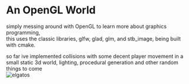 
# An OpenGL World

simply messing around with OpenGL to learn more about graphics programming,\
this uses the classic libraries, glfw, glad, glm, and stb_image, being built with cmake.

so far ive implemented collisions with some decent player movement in a small static 3d world, lighting, procedural generation and other random things to come\
![elgatos](/assets/images/land.png)